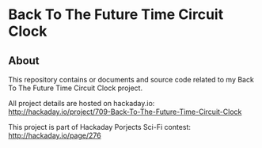 Back To The Future Time Circuit Clock
=====================================


About
-----

This repository contains or documents and source code related to my Back To The Future Time Circuit Clock project.

All project details are hosted on hackaday.io: http://hackaday.io/project/709-Back-To-The-Future-Time-Circuit-Clock

This project is part of Hackaday Porjects Sci-Fi contest: http://hackaday.io/page/276


